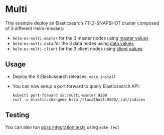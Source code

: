 # Multi

This example deploy an Elasticsearch 7.11.3-SNAPSHOT cluster composed of 3 different Helm
releases:

- `helm-es-multi-master` for the 3 master nodes using [master values][]
- `helm-es-multi-data` for the 3 data nodes using [data values][]
- `helm-es-multi-client` for the 3 client nodes using [client values][]

## Usage

* Deploy the 3 Elasticsearch releases: `make install`

* You can now setup a port forward to query Elasticsearch API:

  ```
  kubectl port-forward svc/multi-master 9200
  curl -u elastic:changeme http://localhost:9200/_cat/indices
  ```

## Testing

You can also run [goss integration tests][] using `make test`


[client values]: https://github.com/elastic/helm-charts/tree/7.11/elasticsearch/examples/multi/client.yaml
[data values]: https://github.com/elastic/helm-charts/tree/7.11/elasticsearch/examples/multi/data.yaml
[goss integration tests]: https://github.com/elastic/helm-charts/tree/7.11/elasticsearch/examples/multi/test/goss.yaml
[master values]: https://github.com/elastic/helm-charts/tree/7.11/elasticsearch/examples/multi/master.yaml

